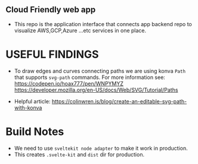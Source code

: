 ## Cloud Friendly web app
- This repo is the application interface that connects app backend repo to visualize AWS,GCP,Azure ...etc services in one place.

# USEFUL FINDINGS
- To draw edges and curves connecting paths we are using konva `Path` that supports `svg-path` commands. For more information see:
https://codepen.io/hoax777/pen/WNPYMYZ
https://developer.mozilla.org/en-US/docs/Web/SVG/Tutorial/Paths

- Helpful article:
https://colinwren.is/blog/create-an-editable-svg-path-with-konva

# Build Notes
- We need to use `sveltekit node adapter` to make it work in production.
- This creates `.svelte-kit` and `dist` dir for production.